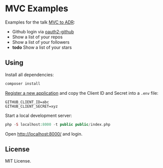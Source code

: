 # MVC Examples

Examples for the talk [MVC to ADR](https://github.com/shadowhand/mvc-to-adr-talk):

- Github login via [oauth2-github](https://github.com/thephpleague/oauth2-github)
- Show a list of your repos
- Show a list of your followers
- **todo** Show a list of your stars

## Using

Install all dependencies:

```php
composer install
```

[Register a new application](https://github.com/settings/applications/new) and copy
the Client ID and Secret into a `.env` file:

```
GITHUB_CLIENT_ID=abc
GITHUB_CLIENT_SECRET=xyz
```

Start a local development server:

```php
php -S localhost:8000 -t public public/index.php
```

Open <http://localhost:8000/> and login.

## License

MIT License.

